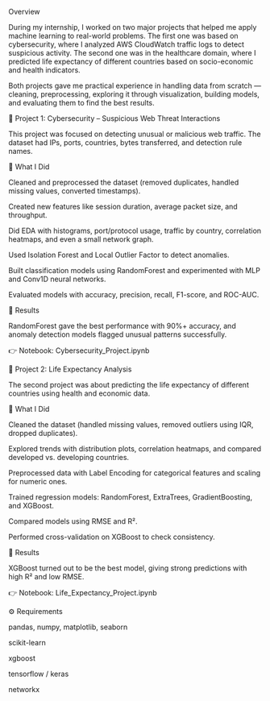 Overview

During my internship, I worked on two major projects that helped me apply machine learning to real-world problems. The first one was based on cybersecurity, where I analyzed AWS CloudWatch traffic logs to detect suspicious activity. The second one was in the healthcare domain, where I predicted life expectancy of different countries based on socio-economic and health indicators.

Both projects gave me practical experience in handling data from scratch — cleaning, preprocessing, exploring it through visualization, building models, and evaluating them to find the best results.

🚀 Project 1: Cybersecurity – Suspicious Web Threat Interactions

This project was focused on detecting unusual or malicious web traffic. The dataset had IPs, ports, countries, bytes transferred, and detection rule names.

🔹 What I Did

Cleaned and preprocessed the dataset (removed duplicates, handled missing values, converted timestamps).

Created new features like session duration, average packet size, and throughput.

Did EDA with histograms, port/protocol usage, traffic by country, correlation heatmaps, and even a small network graph.

Used Isolation Forest and Local Outlier Factor to detect anomalies.

Built classification models using RandomForest and experimented with MLP and Conv1D neural networks.

Evaluated models with accuracy, precision, recall, F1-score, and ROC-AUC.

🔹 Results

RandomForest gave the best performance with 90%+ accuracy, and anomaly detection models flagged unusual patterns successfully.

👉 Notebook: Cybersecurity_Project.ipynb

🚀 Project 2: Life Expectancy Analysis

The second project was about predicting the life expectancy of different countries using health and economic data.

🔹 What I Did

Cleaned the dataset (handled missing values, removed outliers using IQR, dropped duplicates).

Explored trends with distribution plots, correlation heatmaps, and compared developed vs. developing countries.

Preprocessed data with Label Encoding for categorical features and scaling for numeric ones.

Trained regression models: RandomForest, ExtraTrees, GradientBoosting, and XGBoost.

Compared models using RMSE and R².

Performed cross-validation on XGBoost to check consistency.

🔹 Results

XGBoost turned out to be the best model, giving strong predictions with high R² and low RMSE.

👉 Notebook: Life_Expectancy_Project.ipynb

⚙️ Requirements

pandas, numpy, matplotlib, seaborn

scikit-learn

xgboost

tensorflow / keras

networkx
